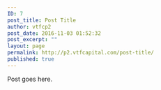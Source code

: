 ```yaml
---
ID: 7
post_title: Post Title
author: vtfcp2
post_date: 2016-11-03 01:52:32
post_excerpt: ""
layout: page
permalink: http://p2.vtfcapital.com/post-title/
published: true
---
```

Post goes here.